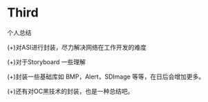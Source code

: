 # Third
个人总结

(+)对ASI进行封装，尽力解决网络在工作开发的难度

(+)对于Storyboard 一些理解

(+)封装一些基础库如 BMP，Alert，SDImage 等等，在日后会增加更多。

(+)还有对OC黑技术的封装，也是一种总结吧。
